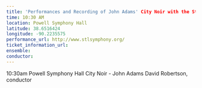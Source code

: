 ```yaml
---
title: 'Performances and Recording of John Adams' City Noir with the St. Louis Symphony'
time: 10:30 AM
location: Powell Symphony Hall
latitude: 38.6516424
longitude: -90.2235575
performance_url: http://www.stlsymphony.org/
ticket_information_url: 
ensemble: 
conductor: 
---
```

10:30am Powell Symphony Hall
City Noir - John Adams
David Robertson, conductor